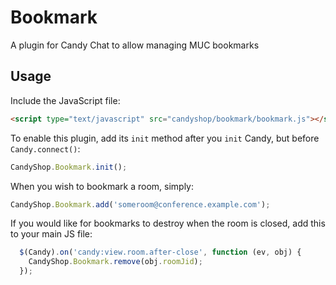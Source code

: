 # Bookmark

A plugin for Candy Chat to allow managing MUC bookmarks

## Usage

Include the JavaScript file:

```HTML
<script type="text/javascript" src="candyshop/bookmark/bookmark.js"></script>
```

To enable this plugin, add its `init` method after you `init` Candy, but before `Candy.connect()`:

```JavaScript
CandyShop.Bookmark.init();
```

When you wish to bookmark a room, simply:

```JavaScript
CandyShop.Bookmark.add('someroom@conference.example.com');
```

If you would like for bookmarks to destroy when the room is closed, add this to your main JS file:
```JavaScript
  $(Candy).on('candy:view.room.after-close', function (ev, obj) {
    CandyShop.Bookmark.remove(obj.roomJid);
  });
```
